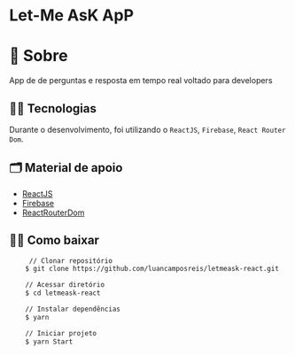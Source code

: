 # Let-Me AsK ApP

# 🔖 Sobre

App de de perguntas e resposta em tempo real voltado para developers

## ✍🏻 Tecnologias

Durante o desenvolvimento, foi utilizando o `ReactJS`, `Firebase`, `React Router Dom`.

## 🗂 Material de apoio

-   [ReactJS](https://pt-br.reactjs.org/)
-   [Firebase](https://firebase.google.com/docs/database)
-   [ReactRouterDom](https://reactrouter.com/docs/en/v6/getting-started/overview)

## 👍🏻 Como baixar

```bash
     // Clonar repositório
    $ git clone https://github.com/luancamposreis/letmeask-react.git

    // Acessar diretório
    $ cd letmeask-react

    // Instalar dependências
    $ yarn

    // Iniciar projeto
    $ yarn Start
```
